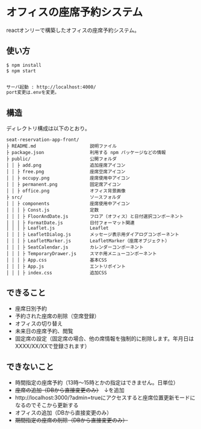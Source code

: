 # オフィスの座席予約システム
reactオンリーで構築したオフィスの座席予約システム。

## 使い方

```sh
$ npm install
$ npm start


サーバ起動 : http://localhost:4000/
port変更は.envを変更。

```

## 構造

ディレクトリ構成は以下のとおり。

```
seat-reservation-app-front/
├ README.md                    説明ファイル
├ package.json                 利用する npm パッケージなどの情報
├ public/                      公開フォルダ
│ │ ├ add.png                  追加座席アイコン
│ │ ├ free.png                 座席空席アイコン
│ │ ├ occupy.png               座席使用中アイコン
│ │ ├ permanent.png            固定席アイコン
│ │ ├ office.png               オフィス背景画像
├ src/                         ソースフォルダ
│ │ ├ components               座席使用中アイコン
│ │ │ ├ Const.js               定数
│ │ │ ├ FloorAndDate.js        フロア（オフィス）と日付選択コンポーネント
│ │ │ ├ FormatDate.js          日付フォーマット関連
│ │ │ ├ Leaflet.js             Leaflet
│ │ │ ├ LeafletDialog.js       メッセージ表示用ダイアログコンポーネント
│ │ │ ├ LeafletMarker.js       LeafletMarker（座席オブジェクト）
│ │ │ ├ SeatCalendar.js        カレンダーコンポーネント
│ │ │ ├ TemporaryDrawer.js     スマホ用メニューコンポーネント
│ │ │ ├ App.css                基本CSS
│ │ │ ├ App.js                 エントリポイント
│ │ │ ├ index.css              追加CSS
```

## できること

- 座席日別予約
- 予約された座席の削除（空席登録）
- オフィスの切り替え
- 未来日の座席予約、閲覧
- 固定席の設定（固定席の場合、他の席情報を強制的に削除します。年月日はXXXX/XX/XXで登録されます）

## できないこと

- 時間指定の座席予約（13時～15時とかの指定はできません。日単位）
- ~~座席の追加（DBから直接変更のみ）~~　↓を追加
- http://localhost:3000/?admin=trueにアクセスすると座席位置更新モードになるのでそこから更新する
- オフィスの追加（DBから直接変更のみ）
- ~~期間指定の座席の削除（DBから直接変更のみ）~~
